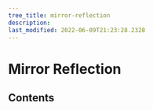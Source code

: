 ```yaml
---
tree_title: mirror-reflection
description: 
last_modified: 2022-06-09T21:23:28.2328
---
```


# Mirror Reflection

## Contents
